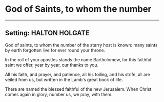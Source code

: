 # God of Saints, to whom the number

***

## Setting: HALTON HOLGATE

God of saints, to whom the number
of the starry host is known:
many saints by earth forgotten
live for ever round your throne.

In the roll of your apostles
stands the name Bartholomew,
for this faithful saint we offer,
year by year, our thanks to you.

All his faith, and prayer, and patience,
all his toiling, and his strife,
all are veiled from us, but written
in the Lamb's great book of life.

There are named the blessed faithful
of the new Jerusalem.
When Christ comes again in glory,
number us, we pray, with them.